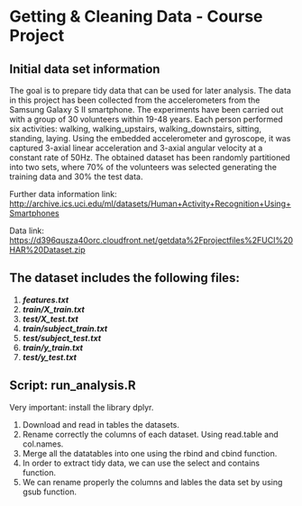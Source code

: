 **Getting & Cleaning Data - Course Project**
===========================================

## Initial data set information
The goal is to prepare tidy data that can be used for later analysis. The data in this project has been collected from the accelerometers from the Samsung Galaxy S II smartphone. The experiments have been carried out with a group of 30 volunteers within 19-48 years. Each person performed six activities: walking, walking_upstairs, walking_downstairs, sitting, standing, laying. Using the embedded accelerometer and gyroscope, it was captured 3-axial linear acceleration and 3-axial angular velocity at a constant rate of 50Hz. The obtained dataset has been randomly partitioned into two sets, where 70% of the volunteers was selected generating the training data and 30% the test data. 

Further data information link: http://archive.ics.uci.edu/ml/datasets/Human+Activity+Recognition+Using+Smartphones

Data link: https://d396qusza40orc.cloudfront.net/getdata%2Fprojectfiles%2FUCI%20HAR%20Dataset.zip

## The dataset includes the following files:

  1. ***features.txt*** 
  2. ***train/X_train.txt*** 
  3. ***test/X_test.txt***
  4. ***train/subject_train.txt***
  5. ***test/subject_test.txt***
  6. ***train/y_train.txt*** 
  7. ***test/y_test.txt*** 


## Script: run_analysis.R
Very important: install the library dplyr.

1. Download and read in tables the datasets.
2. Rename correctly the columns of each dataset. Using read.table and col.names.
3. Merge all the datatables into one using the rbind and cbind function. 
4. In order to extract tidy data, we can use the select and contains function.
5. We can rename properly the columns and lables the data set by using gsub function. 
